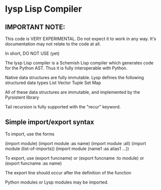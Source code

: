 # lysp Lisp Compiler

## IMPORTANT NOTE:
This code is VERY EXPERIMENTAL. Do not 
expect it to work in any way. It's documentation
may not relate to the code at all. 

In short, DO NOT USE (yet)

The lysp Lisp compiler is a Schemish Lisp compiler which generates code for the Python AST. Thus it is fully interoperable with Python.

Native data structures are fully immutable. Lysp defines the following structured data types
List
Vector
Tuple
Set
Map

All of these data structures are immutable, and implemented by the Pyrsistent library

Tail recursion is fully supported with the "recur" keyword.


## Simple import/export syntax
To import, use the forms

(import module)
(import module :as name)
(import module :all)
(import module (list-of-imports))
(import module (name1 :as alias1 ...))

To export, use
(export funcname)
or
(export funcname :to module)
or 
(export funcname :as name)

The export line should occur after the definition of the function

Python modules or Lysp modules may be imported.
